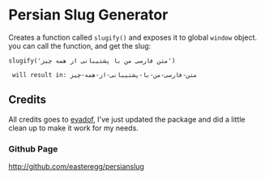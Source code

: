 # Persian Slug Generator # 

Creates a function called `slugify()` and exposes it to global `window` object. you can call the function, and get the slug: 
``` 
slugify('متن فارسی من با پشتیبانی از همه چیز')
 
 will result in: متن-فارسی-من-با-پشتیبانی-از-همه-چیز
```


## Credits ## 

All credits goes to [eyadof](https://github.com/eyadof/arslugify), I've just updated the package and did a little clean up to make it work for my needs.


### Github Page ###
http://github.com/easteregg/persianslug


